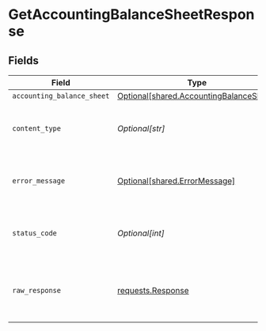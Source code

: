 # GetAccountingBalanceSheetResponse


## Fields

| Field                                                                                        | Type                                                                                         | Required                                                                                     | Description                                                                                  |
| -------------------------------------------------------------------------------------------- | -------------------------------------------------------------------------------------------- | -------------------------------------------------------------------------------------------- | -------------------------------------------------------------------------------------------- |
| `accounting_balance_sheet`                                                                   | [Optional[shared.AccountingBalanceSheet]](undefined/models/shared/accountingbalancesheet.md) | :heavy_minus_sign:                                                                           | Success                                                                                      |
| `content_type`                                                                               | *Optional[str]*                                                                              | :heavy_check_mark:                                                                           | HTTP response content type for this operation                                                |
| `error_message`                                                                              | [Optional[shared.ErrorMessage]](undefined/models/shared/errormessage.md)                     | :heavy_minus_sign:                                                                           | Your API request was not properly authorized.                                                |
| `status_code`                                                                                | *Optional[int]*                                                                              | :heavy_check_mark:                                                                           | HTTP response status code for this operation                                                 |
| `raw_response`                                                                               | [requests.Response](https://requests.readthedocs.io/en/latest/api/#requests.Response)        | :heavy_minus_sign:                                                                           | Raw HTTP response; suitable for custom response parsing                                      |